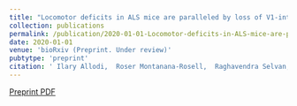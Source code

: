 ```yaml
---
title: "Locomotor deficits in ALS mice are paralleled by loss of V1-interneuron-connections onto fast motor neurons"
collection: publications
permalink: /publication/2020-01-01-Locomotor-deficits-in-ALS-mice-are-paralleled-by-loss-of-V1-interneuron-connections-onto-fast-motor-neurons
date: 2020-01-01
venue: 'bioRxiv (Preprint. Under review)'
pubtytpe: 'preprint'
citation: ' Ilary Allodi,  Roser Montanana-Rosell,  Raghavendra Selvan,  Peter Low,  Ole Kiehn, &quot;Locomotor deficits in ALS mice are paralleled by loss of V1-interneuron-connections onto fast motor neurons.&quot; bioRxiv, 2020.'
---
```

[Preprint PDF](https://www.biorxiv.org/content/biorxiv/early/2020/06/23/2020.06.23.166389.full.pdf)

